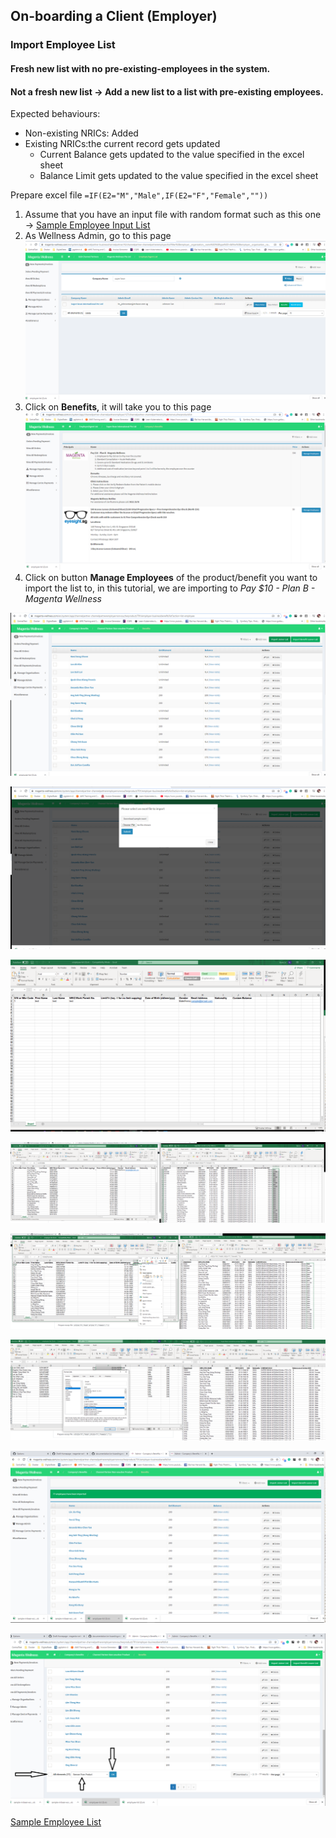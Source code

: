 ## On-boarding a Client (Employer)
### Import Employee List

#### Fresh new list with no pre-existing-employees in the system.

#### Not a fresh new list -> Add a new list to a list with pre-existing employees.
Expected behaviours:
- Non-existing NRICs: Added
- Existing NRICs:the current record gets updated
  - Current Balance gets updated to the value specified in the excel sheet
  - Balance Limit gets updated to the value specified in the excel sheet

Prepare excel file
`=IF(E2="M","Male",IF(E2="F","Female",""))`

1. Assume that you have an input file with random format such as this one -> [Sample Employee Input List](assets/sample-mrbean-existing-list-update_input.xls) 
2. As Wellness Admin, go to this page ![Image](assets/employee-import/002.png)
3. Click on **Benefits**, it will take you to this page ![Image](assets/employee-import/003.png)
4. Click on button **Manage Employees** of the product/benefit you want to import the list to, in this tutorial, we are importing to _Pay $10 - Plan B - Magenta Wellness_

![Image](assets/employee-import/004.png)

![Image](assets/employee-import/005.png)

![Image](assets/employee-import/006.png)

![Image](assets/employee-import/007.png)

![Image](assets/employee-import/008.png)

![Image](assets/employee-import/009.png)

![Image](assets/employee-import/010.png)

![Image](assets/employee-import/011.png)

[Sample Employee List](assets/sample-mrbean-existing-list-update.xls) 